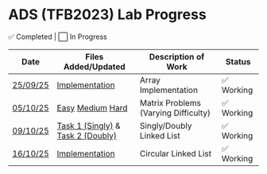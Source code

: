 # ADS (TFB2023) Lab Progress

✅ Completed | ⬜ In Progress


| Date       | Files Added/Updated         | Description of Work      |    Status    |
|------------|-----------------------------|--------------------------|--------------|
| [25/09/25](./25-9-25/) | [Implementation](./25-09-25/task_1.cpp)|  Array Implementation |✅ Working  |
| [05/10/25](./05-10-25/) | [Easy](./05-10-25/easy.cpp)  [Medium](./05-10-25/medium.cpp)  [Hard](./05-10-25/hard.cpp)|  Matrix Problems (Varying Difficulty) |✅ Working  |
| [09/10/25](./09-10-25/) | [Task 1 (Singly)](./09-10-25/task_1.cpp) & [Task 2 (Doubly)](./09-10-25/task_2.cpp)|  Singly/Doubly Linked List |✅ Working  |
| [16/10/25](./16-10-25/) | [Implementation](./16-10-25/task_1.cpp)|  Circular Linked List |✅ Working  |

